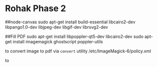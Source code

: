 # Rohak Phase 2
##node-canvas
sudo apt-get install build-essential libcairo2-dev libpango1.0-dev libjpeg-dev libgif-dev librsvg2-dev

##Fill PDF
sudo apt-get install libpoppler-qt5-dev libcairo2-dev
sudo apt-get install imagemagick ghostscript poppler-utils

to convert image to pdf via `convert` utility
/etc/ImageMagick-6/policy.xml
<!-- <policy domain="coder" rights="none" pattern="PDF" /> -->
to
<!-- <policy domain="coder" rights="read|write" pattern="PDF" /> -->
